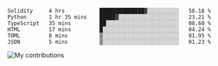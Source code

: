 <!--START_SECTION:waka-->

```text
Solidity     4 hrs           ██████████████▓░░░░░░░░░░   58.18 %
Python       1 hr 35 mins    █████▓░░░░░░░░░░░░░░░░░░░   23.21 %
TypeScript   35 mins         ██░░░░░░░░░░░░░░░░░░░░░░░   08.60 %
HTML         17 mins         █░░░░░░░░░░░░░░░░░░░░░░░░   04.24 %
TOML         8 mins          ▒░░░░░░░░░░░░░░░░░░░░░░░░   01.95 %
JSON         5 mins          ▒░░░░░░░░░░░░░░░░░░░░░░░░   01.23 %
```

<!--END_SECTION:waka-->
<img src="https://github-readme-streak-stats.herokuapp.com/?user=pahas&theme=white" alt="My contributions" />
